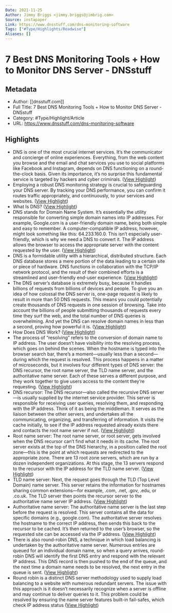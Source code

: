 ```yaml
---
Date: 2021-11-25
Author: Jimmy Briggs <jimmy.briggs@jimbrig.com>
Source: instapaper
Link: https://www.dnsstuff.com/dns-monitoring-software
Tags: ["#Type/Highlights/Readwise"]
Aliases: []
---
```

# 7 Best DNS Monitoring Tools + How to Monitor DNS Server - DNSstuff

## Metadata
- Author: [[dnsstuff.com]]
- Full Title: 7 Best DNS Monitoring Tools + How to Monitor DNS Server - DNSstuff
- Category: #Type/Highlight/Article
- URL: https://www.dnsstuff.com/dns-monitoring-software

## Highlights
- DNS is one of the most crucial internet services. It’s the communicator and concierge of online experiences. Everything, from the web content you browse and the email and chat services you use to social platforms like Facebook and Instagram, depends on DNS functioning on a round-the-clock basis. Given its importance, it’s no surprise this fundamental service is targeted by hackers and cyber criminals. ([View Highlight](https://instapaper.com/read/1448977595/17602424))
- Employing a robust DNS monitoring strategy is crucial to safeguarding your DNS server. By tracking your DNS performance, you can confirm it routes traffic appropriately, and continuously, to your services and websites. ([View Highlight](https://instapaper.com/read/1448977595/17602426))
- What Is DNS? ([View Highlight](https://instapaper.com/read/1448977595/17602428))
- DNS stands for Domain Name System. It’s essentially the utility responsible for converting simple domain names into IP addresses. For example, Google.com is a user-friendly domain name, being both simple and easy to remember. A computer-compatible IP address, however, might look something like this: 64.233.160.0. This isn’t especially user-friendly, which is why we need a DNS to convert it. The IP address allows the browser to access the appropriate server with the content requested by the user. ([View Highlight](https://instapaper.com/read/1448977595/17602429))
- DNS is a formidable utility with a hierarchical, distributed structure. Each DNS database stores a mere portion of the data leading to a certain site or piece of hardware. DNS functions in collaboration with the TCP/IP network protocol, and the result of their combined efforts is a streamlined and user-friendly end-user experience. ([View Highlight](https://instapaper.com/read/1448977595/17602430))
- The DNS server’s database is extremely busy, because it handles billions of requests from billions of devices and people. To give you an idea of how colossal the DNS server is, one-page request is likely to result in more than 50 DNS requests. This means you could potentially create thousands of DNS requests in one session of browsing. Take into account the billions of people submitting thousands of requests every time they surf the web, and the total number of DNS queries is overwhelming. And yet the DNS can resolve domain names in less than a second, proving how powerful it is. ([View Highlight](https://instapaper.com/read/1448977595/17602431))
- How Does DNS Work? ([View Highlight](https://instapaper.com/read/1448977595/17602432))
- The process of “resolving” refers to the conversion of domain name to IP address. The user doesn’t have visibility into the resolving process, which goes on behind the scenes. When the hostname is typed into the browser search bar, there’s a moment—usually less than a second—during which the request is resolved. This process happens in a matter of microseconds, but it involves four different types of DNS server: the DNS recursor, the root name server, the TLD name server, and the authoritative name server. Each of these serves a different purpose, and they work together to give users access to the content they’re requesting. ([View Highlight](https://instapaper.com/read/1448977595/17602434))
- DNS recursor: The DNS recursor—also called the recursive DNS server—is usually supplied by the internet service provider. This server is responsible for receiving user queries, resolving them, and responding with the IP address. Think of it as being the middleman. It serves as the liaison between the other servers, and undertakes all the communicating, organizing, and transferring of information. It visits the cache initially, to see if the IP address requested already exists there and contacts the root name server if not. ([View Highlight](https://instapaper.com/read/1448977595/17602435))
- Root name server: The root name server, or root server, gets involved when the DNS recursor can’t find what it needs in its cache. The root server exists at the top of the DNS hierarchy, in a position called the root zone—this is the point at which requests are redirected to the appropriate zone. There are 13 root zone servers, which are run by a dozen independent organizations. At this stage, the 13 servers respond to the recursor with the IP address for the TLD name server. ([View Highlight](https://instapaper.com/read/1448977595/17602436))
- TLD name server: Next, the request goes through the TLD (Top Level Domain) name server. This server retains the information for hostnames sharing common extensions—for example, .com, .net, .gov, .edu, or .co.uk. The TLD server then points the recursor server to the authoritative name server IP address. ([View Highlight](https://instapaper.com/read/1448977595/17602438))
- Authoritative name server: The authoritative name server is the last step before the request is resolved. This server contains all the data for specific domains (e.g., google.com). The authoritative server resolves the hostname to the correct IP address, then sends this back to the recursor to be cached. It’s then returned to the user’s browser, so the requested site can be accessed via the IP address. ([View Highlight](https://instapaper.com/read/1448977595/17602439))
- There is also round-robin DNS, a technique in which load balancing is undertaken by the authoritative name server. Numerous entries are queued for an individual domain name, so when a query arrives, round-robin DNS will identify the first DNS entry and respond with the relevant IP address. This DNS record is then pushed to the end of the queue, and the next time a domain name needs to be resolved, the next entry in the queue is sent. ([View Highlight](https://instapaper.com/read/1448977595/17602443))
- Round robin is a distinct DNS server methodology used to supply load balancing to a website with numerous redundant servers. The issue with this approach is it doesn’t necessarily recognize when a server is offline and may continue to deliver queries to it. This problem could be resolved by ensuring the name server features built-in fail-safes, which check IP address status ([View Highlight](https://instapaper.com/read/1448977595/17602445))
